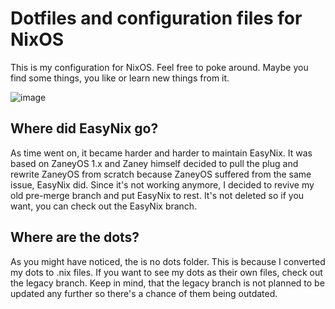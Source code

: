 # Dotfiles and configuration files for NixOS
This is my configuration for NixOS. Feel free to poke around. Maybe you find some things, you like or learn new things from it.

![image](https://github.com/JerrySM64/dotfiles/assets/42114389/963a5623-cce5-40cd-a093-c982e51b8c45)

## Where did EasyNix go?
As time went on, it became harder and harder to maintain EasyNix. It was based on ZaneyOS 1.x and Zaney himself decided to pull the plug and rewrite ZaneyOS from scratch because ZaneyOS suffered from the same issue, EasyNix did. Since it's not working anymore, I decided to revive my old pre-merge branch and put EasyNix to rest. It's not deleted so if you want, you can check out the EasyNix branch.

## Where are the dots?
As you might have noticed, the is no dots folder. This is because I converted my dots to .nix files. If you want to see my dots as their own files, check out the legacy branch. Keep in mind, that the legacy branch is not planned to be updated any further so there's a chance of them being outdated.
